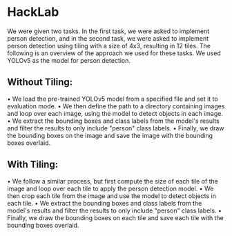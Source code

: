 # HackLab

We were given two tasks. In the first task, we were asked to implement person detection, and in the second task, we were asked to implement person detection using tiling with a size of 4x3, resulting in 12 tiles. 
The following is an overview of the approach we used for these tasks. We used YOLOv5 as the model for person detection.

## Without Tiling:
•	We load the pre-trained YOLOv5 model from a specified file and set it to evaluation mode. 
•	We then define the path to a directory containing images and loop over each image, using the model to detect objects in each image. 
•	We extract the bounding boxes and class labels from the model's results and filter the results to only include "person" class labels.
•	Finally, we draw the bounding boxes on the image and save the image with the bounding boxes overlaid.


## With Tiling:
•	We follow a similar process, but first compute the size of each tile of the image and loop over each tile to apply the person detection model. 
•	We then crop each tile from the image and use the model to detect objects in each tile. 
•	We extract the bounding boxes and class labels from the model's results and filter the results to only include "person" class labels. 
•	Finally, we draw the bounding boxes on each tile and save each tile with the bounding boxes overlaid.
